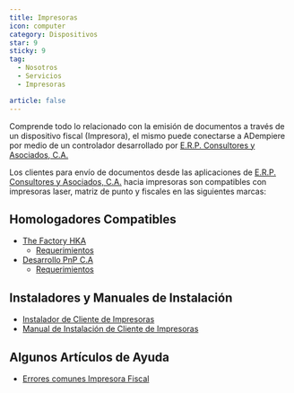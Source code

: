 ```yaml
---
title: Impresoras
icon: computer
category: Dispositivos
star: 9
sticky: 9
tag:
  - Nosotros
  - Servicios
  - Impresoras

article: false
---
```


Comprende todo lo relacionado con la emisión de documentos a través de un dispositivo fiscal (Impresora), el mismo puede conectarse a ADempiere por medio de un controlador desarrollado por [E.R.P. Consultores y Asociados, C.A.](http://erpya.com)

Los clientes para envío de documentos desde las aplicaciones de [E.R.P. Consultores y Asociados, C.A.](http://erpya.com) hacia impresoras son compatibles con impresoras laser, matriz de punto y fiscales en las siguientes marcas:

## Homologadores Compatibles

- [The Factory HKA](./factory-hka/)
  - [Requerimientos](./factory-hka/requeriments.md)
- [Desarrollo PnP C.A](./pnp/)
  - [Requerimientos](./pnp/requeriments.md)

## Instaladores y Manuales de Instalación

- [Instalador de Cliente de Impresoras](https://docs.erpya.com/downloads/updates/devices)
- [Manual de Instalación de Cliente de Impresoras](printer-client-install.md)

## Algunos Artículos de Ayuda

- [Errores comunes Impresora Fiscal](commons-errors-fiscal-printer.md)
